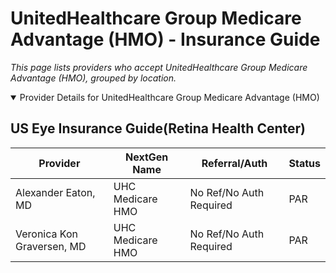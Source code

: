 # UnitedHealthcare Group Medicare Advantage (HMO) - Insurance Guide

*This page lists providers who accept UnitedHealthcare Group Medicare Advantage (HMO), grouped by location.*

<details open><summary>Provider Details for UnitedHealthcare Group Medicare Advantage (HMO)</summary>

## US Eye Insurance Guide(Retina Health Center)

| Provider | NextGen Name | Referral/Auth | Status |
|----------|-------------|--------------|--------|
| Alexander Eaton, MD | UHC Medicare HMO | No Ref/No Auth Required | PAR |
| Veronica Kon Graversen, MD | UHC Medicare HMO | No Ref/No Auth Required | PAR |

</details>

